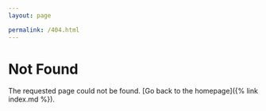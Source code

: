 ```yaml
---
layout: page

permalink: /404.html
---
```


# Not Found

The requested page could not be found. [Go back to the homepage]({% link index.md %}).
